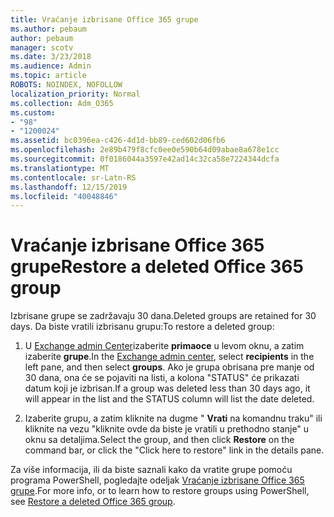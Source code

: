 ```yaml
---
title: Vraćanje izbrisane Office 365 grupe
ms.author: pebaum
author: pebaum
manager: scotv
ms.date: 3/23/2018
ms.audience: Admin
ms.topic: article
ROBOTS: NOINDEX, NOFOLLOW
localization_priority: Normal
ms.collection: Adm_O365
ms.custom:
- "98"
- "1200024"
ms.assetid: bc0396ea-c426-4d1d-bb89-ced602d06fb6
ms.openlocfilehash: 2e89b479f8cfc0ee0e590b64d09abae8a678e1cc
ms.sourcegitcommit: 0f0186044a3597e42ad14c32ca58e7224344dcfa
ms.translationtype: MT
ms.contentlocale: sr-Latn-RS
ms.lasthandoff: 12/15/2019
ms.locfileid: "40048846"
---
```

# <a name="restore-a-deleted-office-365-group"></a><span data-ttu-id="12131-102">Vraćanje izbrisane Office 365 grupe</span><span class="sxs-lookup"><span data-stu-id="12131-102">Restore a deleted Office 365 group</span></span>

<span data-ttu-id="12131-103">Izbrisane grupe se zadržavaju 30 dana.</span><span class="sxs-lookup"><span data-stu-id="12131-103">Deleted groups are retained for 30 days.</span></span> <span data-ttu-id="12131-104">Da biste vratili izbrisanu grupu:</span><span class="sxs-lookup"><span data-stu-id="12131-104">To restore a deleted group:</span></span>
  
1. <span data-ttu-id="12131-105">U [Exchange admin Center](https://outlook.office365.com/ecp/)izaberite **primaoce** u levom oknu, a zatim izaberite **grupe**.</span><span class="sxs-lookup"><span data-stu-id="12131-105">In the [Exchange admin center](https://outlook.office365.com/ecp/), select **recipients** in the left pane, and then select **groups**.</span></span> <span data-ttu-id="12131-106">Ako je grupa obrisana pre manje od 30 dana, ona će se pojaviti na listi, a kolona "STATUS" će prikazati datum koji je izbrisan.</span><span class="sxs-lookup"><span data-stu-id="12131-106">If a group was deleted less than 30 days ago, it will appear in the list and the STATUS column will list the date deleted.</span></span>

2. <span data-ttu-id="12131-107">Izaberite grupu, a zatim kliknite na dugme " **Vrati** na komandnu traku" ili kliknite na vezu "kliknite ovde da biste je vratili u prethodno stanje" u oknu sa detaljima.</span><span class="sxs-lookup"><span data-stu-id="12131-107">Select the group, and then click **Restore** on the command bar, or click the "Click here to restore" link in the details pane.</span></span>

<span data-ttu-id="12131-108">Za više informacija, ili da biste saznali kako da vratite grupe pomoću programa PowerShell, pogledajte odeljak [Vraćanje izbrisane Office 365 grupe](https://go.microsoft.com/fwlink/?linkid=867802).</span><span class="sxs-lookup"><span data-stu-id="12131-108">For more info, or to learn how to restore groups using PowerShell, see [Restore a deleted Office 365 group](https://go.microsoft.com/fwlink/?linkid=867802).</span></span>
  